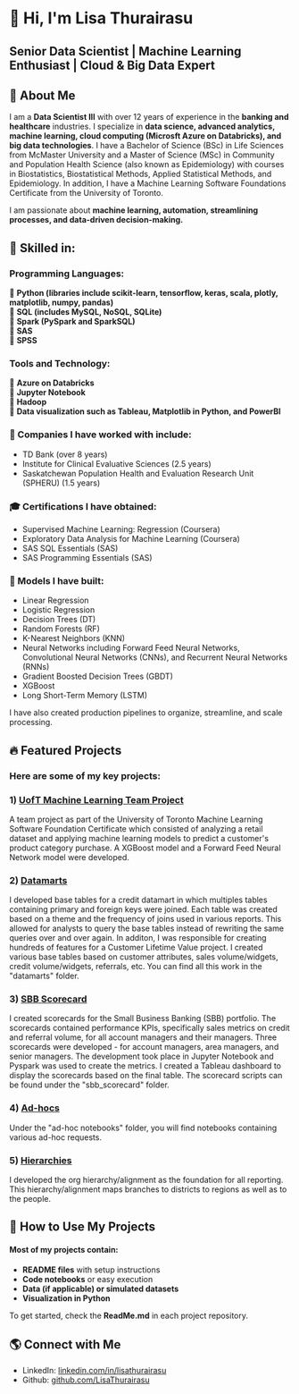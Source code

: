 # 👋 Hi, I'm Lisa Thurairasu
## Senior Data Scientist | Machine Learning Enthusiast | Cloud & Big Data Expert

## 🎉 About Me
I am a **Data Scientist III** with over 12 years of experience in the **banking and healthcare** industries. I specialize in **data science, advanced analytics, machine learning, cloud computing (Microsft Azure on Databricks), and big data technologies**. I have a Bachelor of Science (BSc) in Life Sciences from McMaster University and a Master of Science (MSc) in Community and Population Health Science (also known as Epidemiology) with courses in Biostatistics, Biostatistical Methods, Applied Statistical Methods, and Epidemiology. In addition, I have a Machine Learning Software Foundations Certificate from the University of Toronto.

I am passionate about **machine learning, automation, streamlining processes, and data-driven decision-making.**

## 📝 Skilled in: <br/>

   ### **Programming Languages:** <br/>
 🔹 **Python (libraries include scikit-learn, tensorflow, keras, scala, plotly, matplotlib, numpy, pandas)** <br/>
 🔹 **SQL (includes MySQL, NoSQL, SQLite)** <br/>
 🔹 **Spark (PySpark and SparkSQL)** <br/>
 🔹 **SAS** <br/>
 🔹 **SPSS** <br/>
 
   ### **Tools and Technology:** <br/>
🔹 **Azure on Databricks** <br/>
🔹 **Jupyter Notebook** <br/>
🔹 **Hadoop** <br/>
🔹 **Data visualization such as Tableau, Matplotlib in Python, and PowerBI** <br/>

### **🏢 Companies I have worked with include:**
- TD Bank (over 8 years)
- Institute for Clinical Evaluative Sciences (2.5 years)
- Saskatchewan Population Health and Evaluation Research Unit (SPHERU) (1.5 years)

### **🎓 Certifications I have obtained:**
- Supervised Machine Learning: Regression (Coursera)
- Exploratory Data Analysis for Machine Learning (Coursera)
- SAS SQL Essentials (SAS)
- SAS Programming Essentials (SAS)

### **📝 Models I have built:**
- Linear Regression
- Logistic Regression
- Decision Trees (DT)
- Random Forests (RF)
- K-Nearest Neighbors (KNN)
- Neural Networks including Forward Feed Neural Networks, Convolutional Neural Networks (CNNs), and Recurrent Neural Networks (RNNs)
- Gradient Boosted Decision Trees (GBDT)
- XGBoost
- Long Short-Term Memory (LSTM)

I have also created production pipelines to organize, streamline, and scale processing.

## 🔥 Featured Projects
### Here are some of my key projects:

### **1) [UofT Machine Learning Team Project](https://github.com/lthurair/Retail_Sales.git)**
A team project as part of the University of Toronto Machine Learning Software Foundation Certificate which consisted of analyzing a retail dataset and applying machine learning models to predict a customer's product category purchase. A XGBoost model and a Forward Feed Neural Network model were developed.

### **2) [Datamarts](https://github.com/lthurair/work.git)**
I developed base tables for a credit datamart in which multiples tables containing primary and foreign keys were joined. Each table was created based on a theme and the frequency of joins used in various reports. This allowed for analysts to query the base tables instead of rewriting the same queries over and over again. In additon, I was responsible for creating hundreds of features for a Customer Lifetime Value project. I created various base tables based on customer attributes, sales volume/widgets, credit volume/widgets, referrals, etc. You can find all this work in the "datamarts" folder.

### **3) [SBB Scorecard](https://github.com/lthurair/work.git)**
I created scorecards for the Small Business Banking (SBB) portfolio. The scorecards contained performance KPIs, specifically sales metrics on credit and referral volume, for all account managers and their managers. Three scorecards were developed - for account managers, area managers, and senior managers. The development took place in Jupyter Notebook and Pyspark was used to create the metrics. I created a Tableau dashboard to display the scorecards based on the final table. The scorecard scripts can be found under the "sbb_scorecard" folder.

### **4) [Ad-hocs](https://github.com/lthurair/work.git)**
Under the "ad-hoc notebooks" folder, you will find notebooks containing various ad-hoc requests.

### **5) [Hierarchies](https://github.com/lthurair/work.git)**
I developed the org hierarchy/alignment as the foundation for all reporting. This hierarchy/alignment maps branches to districts to regions as well as to the people.


## 🚀 How to Use My Projects
#### Most of my projects contain:
- **README files** with setup instructions
- **Code notebooks** or easy execution
- **Data (if applicable) or simulated datasets**
- **Visualization in Python**

To get started, check the **ReadMe.md** in each project repository.

## 🌎 Connect with Me
- LinkedIn: [linkedin.com/in/lisathurairasu](https://linkedin.com/in/lisathurairasu)
- Github: [github.com/LisaThurairasu](https://github.com/lthurair/LisaThurairasu)


